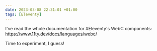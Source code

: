 ```yaml
---
date: 2023-03-08 22:31:01 +01:00
tags: [Eleventy]
---
```


I've read the whole documentation for #Eleventy's WebC components: <https://www.11ty.dev/docs/languages/webc/>

Time to experiment, I guess!